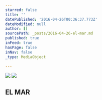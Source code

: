 ```yaml
---
starred: false
title: ''
datePublished: '2016-04-26T00:36:37.773Z'
dateModified: null
author: []
sourcePath: _posts/2016-04-26-el-mar.md
published: true
inFeed: true
hasPage: false
inNav: false
_type: MediaObject

---
```

![](https://the-grid-user-content.s3-us-west-2.amazonaws.com/ec1755dd-2062-43f9-aae9-b558085e8e4a.jpg)
![](https://the-grid-user-content.s3-us-west-2.amazonaws.com/8d0804b0-b05f-4094-8e78-b34ee608578a.jpg)

## EL MAR
